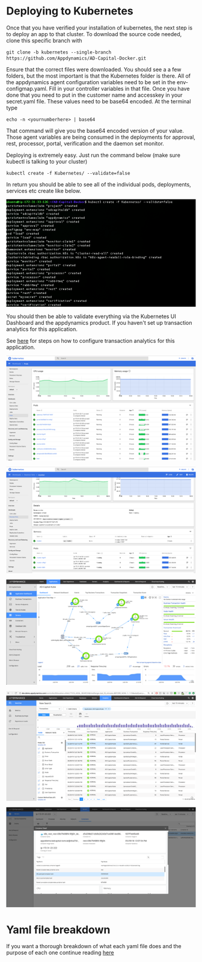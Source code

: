 # Deploying to Kubernetes

Once that you have verified your installation of kubernetes, the next step is to
deploy an app to that cluster. To download the source code needed, clone this specific branch with

```
git clone -b kubernetes --single-branch https://github.com/Appdynamics/AD-Capital-Docker.git
```

Ensure that the correct files were downloaded. You should see a a few folders, but the most important
is that the Kubernetes folder is there. All of the appdynamics agent configuration variables need to be set in the
env-configmap.yaml. Fill in your controller variables in that file. Once you have done that you need to put in the customer name and accesskey in your secret.yaml file. These values need to be base64 encoded. At the terminal type
```
echo -n <yournumberhere> | base64
```

 That command will give you the base64 encoded version of your value. Those agent variables are being consumed in the deployments for approval, rest, processor, portal, verification and the daemon set monitor.

Deploying is extremely easy. Just run the command below (make sure kubectl is talking to your cluster)

```
kubectl create -f Kubernetes/ --validate=false
```

In return you should be able to see all of the individual pods, deployments, services etc create like below.

![Kubernetes Startup](./assets/images/4.png)

You should then be able to validate everything via the Kubernetes UI Dashboard and the appdynamics product. If you haven't set up transaction analytics for this application.


See [here](https://github.com/Appdynamics/AD-Capital-Docker/blob/master/ADCapital-Walkthrough/5.md) for steps on how to configure transaction analytics for this application.

![Kubernetes Launch](./assets/images/5.png)

![Kubernetes Launch2](./assets/images/6.png)

![AppDynamics Launch](./assets/images/7.png)

![AppDynamics Launch2](./assets/images/8.png)

![AppDynamics Launch3](./assets/images/9.png)

# Yaml file breakdown

If you want a thorough breakdown of what each yaml file does and the purpose of each one continue reading [here](https://github.com/Appdynamics/AD-Capital-Docker/blob/kubernetes/Kubernetes-Walkthrough/3.md)
